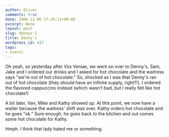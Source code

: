 ```yaml
---
author: Oliver
comments: true
date: 2006-11-06 17:29:12+00:00
excerpt: None
layout: post
slug: dennys-2
title: Denny's
wordpress_id: 417
tags:
- events
---
```


Oh yeah, so yesterday after Vox Veniae, we went on over to Denny's.  Sam, Jake and I ordered our drinks and I asked for hot chocolate and the waitress says "we're out of hot chocolate."  So, shocked as I was that Denny's ran out of hot chocolate (they should have an infinite supply, right?!), I ordered the flavored cappuccino instead (which wasn't bad, but I really felt like hot chocolate!)

A bit later, Van, Mike and Kathy showed up.  At this point, we now have a waiter because the waitress' shift was over.  Kathy orders hot chocolate and he goes "ok."  Sure enough, he goes back to the kitchen and out comes some hot chocolate for Kathy.

Hmph.  I think that lady hated me or something.